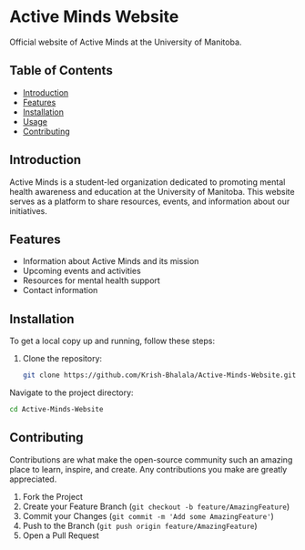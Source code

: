 # Active Minds Website

Official website of Active Minds at the University of Manitoba.

## Table of Contents

- [Introduction](#introduction)
- [Features](#features)
- [Installation](#installation)
- [Usage](#usage)
- [Contributing](#contributing)

## Introduction

Active Minds is a student-led organization dedicated to promoting mental health awareness and education at the University of Manitoba. This website serves as a platform to share resources, events, and information about our initiatives.

## Features

- Information about Active Minds and its mission
- Upcoming events and activities
- Resources for mental health support
- Contact information

## Installation

To get a local copy up and running, follow these steps:

1. Clone the repository:

   ```sh
   git clone https://github.com/Krish-Bhalala/Active-Minds-Website.git
   ```

Navigate to the project directory:

```sh
cd Active-Minds-Website
```

## Contributing

Contributions are what make the open-source community such an amazing place to learn, inspire, and create. Any contributions you make are greatly appreciated.

1. Fork the Project
2. Create your Feature Branch (`git checkout -b feature/AmazingFeature`)
3. Commit your Changes (`git commit -m 'Add some AmazingFeature'`)
4. Push to the Branch (`git push origin feature/AmazingFeature`)
5. Open a Pull Request
